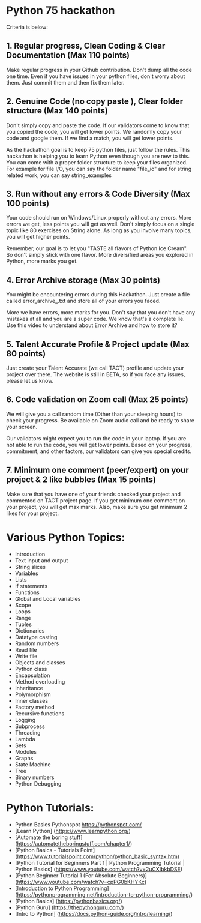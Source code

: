 # Python 75 hackathon

Criteria is below:

## 1. Regular progress, Clean Coding & Clear Documentation (Max 110 points)
Make regular progress in your Github contribution. Don't dump all the code one time. Even if you have issues in your python files, don't worry about them. Just commit them and then fix them later.

## 2. Genuine Code (no copy paste ), Clear folder structure (Max 140 points)
Don't simply copy and paste the code. If our validators come to know that you copied the code, you will get lower points.
We randomly copy your code and google them. If we find a match, you will get lower points.

As the hackathon goal is to keep 75 python files, just follow the rules. This hackathon is helping you to learn Python even though you are new to this. You can come with a proper folder structure to keep your files organized. For example for file I/O, you can say the folder name "file_io" and for string related work, you can say string_examples

## 3. Run without any errors & Code Diversity (Max 100 points)
Your code should run on Windows/Linux properly without any errors. More errors we get, less points you will get as well.
Don't simply focus on a single topic like 80 exercises on String alone. As long as you involve many topics, you will get higher points.

Remember, our goal is to let you "TASTE all flavors of Python Ice Cream". So don't simply stick with one flavor. More diversified areas you explored in Python, more marks you get.

## 4. Error Archive storage (Max 30 points)
You might be encountering errors during this Hackathon. Just create a file called error_archive_<username>.txt and store all of your errors you faced.

More we have errors, more marks for you. Don't say that you don't have any mistakes at all and you are a super code. We know that's a complete lie. Use this video to understand about Error Archive and how to store it?

## 5. Talent Accurate Profile & Project update (Max 80 points)
Just create your Talent Accurate (we call TACT) profile and update your project over there. The website is still in BETA, so if you face any issues, please let us know.

## 6. Code validation on Zoom call (Max 25 points)
We will give you a call random time (Other than your sleeping hours) to check your progress. Be available on Zoom audio call and be ready to share your screen.

Our validators might expect you to run the code in your laptop. If you are not able to run the code, you will get lower points.
Based on your progress, commitment, and other factors, our validators can give you special credits. 

## 7. Minimum one comment (peer/expert) on your project & 2 like bubbles (Max 15 points)
Make sure that you have one of your friends checked your project and commented on TACT project page. If you get minimum one comment on your project, you will get max marks. Also, make sure you get minimum 2 likes for your project.



# Various Python Topics:
- Introduction
- Text input and output
- String slices
- Variables
- Lists
- If statements
- Functions
- Global and Local variables
- Scope
- Loops
- Range
- Tuples
- Dictionaries
- Datatype casting
- Random numbers
- Read file
- Write file
- Objects and classes
- Python class
- Encapsulation
- Method overloading
- Inheritance
- Polymorphism
- Inner classes
- Factory method
- Recursive functions
- Logging
- Subprocess
- Threading
- Lambda
- Sets
- Modules
- Graphs
- State Machine
- Tree
- Binary numbers
- Python Debugging

# Python Tutorials:
- Python Basics Pythonspot https://pythonspot.com/
- [Learn Python] (https://www.learnpython.org/)
- [Automate the boring stuff] (https://automatetheboringstuff.com/chapter1/)
- [Python Basics - Tutorials Point] (https://www.tutorialspoint.com/python/python_basic_syntax.htm)
- [Python Tutorial for Beginners Part 1 | Python Programming Tutorial | Python Basics] (https://www.youtube.com/watch?v=2uCXIbkbDSE)
- [Python Beginner Tutorial 1 (For Absolute Beginners)] (https://www.youtube.com/watch?v=cpPG0bKHYKc)
- [Introduction to Python Programming] (https://pythonprogramming.net/introduction-to-python-programming/)
- [Python Basics] (https://pythonbasics.org/)
- [Python Guru] (https://thepythonguru.com/)
- [Intro to Python] (https://docs.python-guide.org/intro/learning/)
